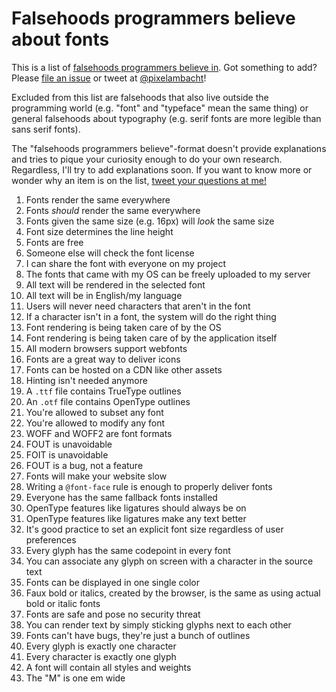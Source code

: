 # Falsehoods programmers believe about fonts

This is a list of [falsehoods programmers believe in](https://github.com/kdeldycke/awesome-falsehood). Got something to add? Please [file an issue](https://github.com/RoelN/Font-Falsehoods/issues) or tweet at [@pixelambacht](https://twitter.com/pixelambacht)!

Excluded from this list are falsehoods that also live outside the programming world (e.g. "font" and "typeface" mean the same thing) or general falsehoods about typography (e.g. serif fonts are more legible than sans serif fonts).

The "falsehoods programmers believe"-format doesn't provide explanations and tries to pique your curiosity enough to do your own research. Regardless, I'll try to add explanations soon. If you want to know more or wonder why an item is on the list, [tweet your questions at me!](https://twitter.com/pixelambacht)

1. Fonts render the same everywhere 
1. Fonts _should_ render the same everywhere
1. Fonts given the same size (e.g. 16px) will _look_ the same size
1. Font size determines the line height
1. Fonts are free
1. Someone else will check the font license
1. I can share the font with everyone on my project
1. The fonts that came with my OS can be freely uploaded to my server
1. All text will be rendered in the selected font
1. All text will be in English/my language
1. Users will never need characters that aren't in the font
1. If a character isn't in a font, the system will do the right thing
1. Font rendering is being taken care of by the OS
1. Font rendering is being taken care of by the application itself
1. All modern browsers support webfonts
1. Fonts are a great way to deliver icons
1. Fonts can be hosted on a CDN like other assets
1. Hinting isn't needed anymore
1. A `.ttf` file contains TrueType outlines
1. An `.otf` file contains OpenType outlines
1. You're allowed to subset any font
1. You're allowed to modify any font
1. WOFF and WOFF2 are font formats
1. FOUT is unavoidable
1. FOIT is unavoidable
1. FOUT is a bug, not a feature
1. Fonts will make your website slow
1. Writing a `@font-face` rule is enough to properly deliver fonts
1. Everyone has the same fallback fonts installed
1. OpenType features like ligatures should always be on
1. OpenType features like ligatures make any text better
1. It's good practice to set an explicit font size regardless of user preferences
1. Every glyph has the same codepoint in every font
1. You can associate any glyph on screen with a character in the source text
1. Fonts can be displayed in one single color
1. Faux bold or italics, created by the browser, is the same as using actual bold or italic fonts
1. Fonts are safe and pose no security threat
1. You can render text by simply sticking glyphs next to each other
1. Fonts can't have bugs, they're just a bunch of outlines
1. Every glyph is exactly one character
1. Every character is exactly one glyph
1. A font will contain all styles and weights
1. The "M" is one em wide
